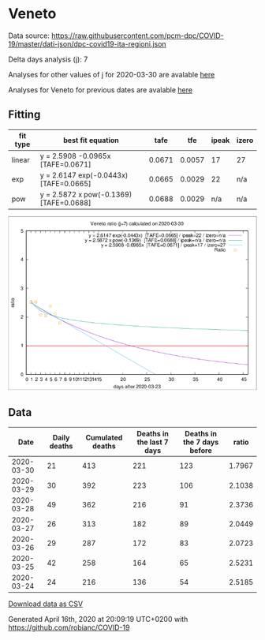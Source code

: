 # Veneto

Data source: https://raw.githubusercontent.com/pcm-dpc/COVID-19/master/dati-json/dpc-covid19-ita-regioni.json

Delta days analysis (j): 7

Analyses for other values of j for 2020-03-30 are avalable [here](../2020-03-30/README.md)

Analyses for Veneto for previous dates are avalable [here](../README.md)

## Fitting 
|fit type|best fit equation|tafe|tfe|ipeak|izero|
|-------|-----|--------|------|---|---|
|linear|y = 2.5908 -0.0965x  [TAFE=0.0671]|0.0671|0.0057|17|27|
|exp|y = 2.6147 exp(-0.0443x)  [TAFE=0.0665]|0.0665|0.0029|22|n/a|
|pow|y = 2.5872 x pow(-0.1369)  [TAFE=0.0688]|0.0688|0.0029|n/a|n/a|

![Plot](COVID-19_veneto_j7_2020-03-30.png)

## Data
|Date|Daily deaths|Cumulated deaths|Deaths in the last 7 days|Deaths in the 7 days before|ratio|
|----|----------|-----------|-------|--------------------|-----|
|2020-03-30|21|413|221|123|1.7967|
|2020-03-29|30|392|223|106|2.1038|
|2020-03-28|49|362|216|91|2.3736|
|2020-03-27|26|313|182|89|2.0449|
|2020-03-26|29|287|172|83|2.0723|
|2020-03-25|42|258|164|65|2.5231|
|2020-03-24|24|216|136|54|2.5185|

[Download data as CSV](COVID-19_veneto_j7_2020-03-30.csv)

Generated April 16th, 2020 at 20:09:19 UTC+0200 with https://github.com/robianc/COVID-19
